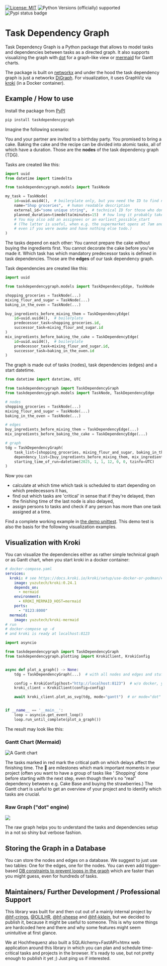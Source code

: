 [![License: MIT](https://img.shields.io/badge/License-MIT-yellow.svg)](LICENSE)
![Python Versions (officially) supported](https://img.shields.io/pypi/pyversions/taskdependencygraph.svg)
![Pypi status badge](https://img.shields.io/pypi/v/taskdependencygraph)

# Task Dependency Graph

Task Dependency Graph is a Python package that allows to model tasks and dependencies between tasks as a directed graph.
It also supports visualizing the graph with [dot](https://graphviz.org/docs/layouts/dot/) for a graph-like view
or [mermaid](https://mermaid.js.org/) for Gantt charts.

The package is built on [networkx](https://networkx.org/) and under the hood the task dependency graph is just a
networkx [DiGraph](https://networkx.org/documentation/stable/reference/classes/digraph.html).
For visualization, it uses GraphViz via [kroki](https://kroki.io/) (in a Docker container).

## Example / How to use

Install the package from [PyPI](https://pypi.org/project/taskdependencygraph/)

```bash
pip install taskdependencygraph
```

Imagine the following scenario:

You and your partner are invited to a birthday party.
You promised to bring a cake.
Baking the cake and the recipe can be divided into atomic tasks, all of which have a duration.
Those are the **nodes** of the task dependency graph (TDG).

Tasks are created like this:

```python
import uuid
from datetime import timedelta

from taskdependencygraph.models import TaskNode

my_task = TaskNode(
    id=uuid.uuid4(),  # boilerplate only, but you need the ID to find nodes in your graph later on
    name="Shop groceries",  # human readable description
    external_id="some unique string",  # technical ID for those who don't like uuids ;)
    planned_duration=timedelta(minutes=15)  # how long it probably takes
    # You may also add an assignees or an earliest_possible_start
    # (The latter is useful, when e.g. the supermarket opens at 7am and you cannot shop groceries before,
    # even if you were awake and have nothing else todo.)
)
```

The tasks depend on each other:
You cannot prepare the cake without buying the ingredients first.
You cannot decorate the cake before you've made it.
Which task has which mandatory predecessor tasks is defined in task dependencies.
Those are the **edges** of our task dependency graph.

Task dependencies are created like this:

```python
import uuid

from taskdependencygraph.models import TaskDependencyEdge, TaskNode

shopping_groceries = TaskNode(...)
mixing_flour_and_sugar = TaskNode(...)
baking_in_the_oven = TaskNode(...)

buy_ingredients_before_mixing_them = TaskDependencyEdge(
    id=uuid.uuid4(),  # boilerplate
    predecessor_task=shopping_groceries.id,
    successor_task=mixing_flour_and_sugar.id
)
mix_ingredients_before_baking_the_cake = TaskDependencyEdge(
    id=uuid.uuid4(),  # boilerplate
    predecessor_task=mixing_flour_and_sugar.id,
    successor_task=baking_in_the_oven.id
)
```

The graph is made out of tasks (nodes), task dependencies (edges) and a start datetime.

```python
from datetime import datetime, UTC

from taskdependencygraph import TaskDependencyGraph
from taskdependencygraph.models import TaskNode, TaskDependencyEdge

# nodes
shopping_groceries = TaskNode(...)
mixing_flour_and_sugar = TaskNode(...)
baking_in_the_oven = TaskNode(...)

# edges
buy_ingredients_before_mixing_them = TaskDependencyEdge(...)
mix_ingredients_before_baking_the_cake = TaskDependencyEdge(...)

# graph
tdg = TaskDependencyGraph(
    task_list=[shopping_groceries, mixing_flour_and_sugar, baking_in_the_oven],
    dependency_list=[buy_ingredients_before_mixing_them, mix_ingredients_before_baking_the_cake],
    starting_time_of_run=datetime(2025, 1, 1, 12, 0, 0, tzinfo=UTC)
)
```

Now you can

* calculate at which time which task is scheduled to start depending on which predecessors it has,
* find out which tasks are 'critical' in sense that if they're delayed, then the finishing time of the last node is also
  delayed,
* assign persons to tasks and check if any person has more than one task assigned at a time.

Find a complete working example in [the demo unittest](unittests/test_demonstration.py).
This demo test is also the basis for the following visualization examples.

## Visualization with Kroki

You can visualize the dependencies either as rather simple technical graph or as Gantt chart, when you start kroki in a
docker container:

```yaml
# docker-compose.yaml
services:
  kroki: # see https://docs.kroki.io/kroki/setup/use-docker-or-podman/#_run_multiple_kroki_containers_together
    image: yuzutech/kroki:0.24.1
    depends_on:
      - mermaid
    environment:
      - KROKI_MERMAID_HOST=mermaid
    ports:
      - "8123:8000"
  mermaid:
    image: yuzutech/kroki-mermaid
# run
# docker-compose up -d
# and kroki is ready at localhost:8123
```

```python
import asyncio

from taskdependencygraph import TaskDependencyGraph
from taskdependencygraph.plotting import KrokiClient, KrokiConfig


async def plot_a_graph() -> None:
    tdg = TaskDependencyGraph(...)  # with all nodes and edges and stuff

    config = KrokiConfig(host="http://localhost:8123")  # w/o docker, you may also use kroki.io, but it's rate limited
    kroki_client = KrokiClient(config=config)

    await kroki_client.plot_as_svg(tdg, mode="gantt")  # or mode="dot"


if __name__ == '__main__':
    loop = asyncio.get_event_loop()
    loop.run_until_complete(plot_a_graph())
```

The result may look like this:

### Gantt Chart (Mermaid)

![A Gantt chart](unittests/baking_a_cake_gantt.svg)

The tasks marked in red mark the critical path on which delays affect the finishing time.
The 🔶 are milestones which mark important moments in your project (often you want to have a group of tasks like '
Shopping' done before starting with the next step, even though there's no "real" dependency between e.g. Cake Base and
buying the strawberries.)
The Gantt chart is useful to get an overview of your project and to identify which tasks are crucial.

### Raw Graph ("dot" engine)

![](unittests/baking_a_cake_dot.svg)

The raw graph helps you to understand the tasks and dependencies setup in a not so shiny but verbose fashion.

## Storing the Graph in a Database
You can store the nodes and edges on a database.
We suggest to just use two tables: One for the edges, one for the nodes.
You can even add trigger-based [DB constraints to prevent loops in the graph](https://gist.github.com/hf-kklein/49f6d05bd29ca850e33f5ccff3e66469) which are faster than you might guess, even for hundreds of tasks.

## Maintainers/ Further Development / Professional Support
This library was built for and then cut out of a mainly internal project by [@hf-crings](https://github.com/hf-crings), [@OLILHR](https://github.com/OLILHR), [@hf-sheese](https://github.com/hf-sheese) and [@hf-kklein](https://github.com/hf-kklein), but we decided to publish it, because it might be useful to someone.
This is why some things are hardcoded here and there and why some features might seem unintuitive at first glance.

We at Hochfrequenz also built a SQLAlchemy+FastAPI+htmx web application around this library in which you can plan and schedule time-critical tasks and projects in the browser.
It's ready to use, but not pretty enough to publish it yet ;)
Just ping us if interested.
